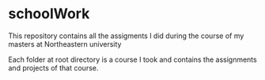 # schoolWork

This repository contains all the assigments I did during the course of my masters at Northeastern university

Each folder at root directory is a course I took and contains the assignments and projects of that course.
